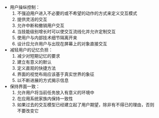 - 用户操纵控制：
  1. 不强迫用户进入不必要的或不希望的动作的方式来定义交互模式
  2. 提供灵活的交互
  3. 允许中断和撤销用户交互
  4. 当技能级别增长时可以使交互流线化并允许定制交互
  5. 使用户与内部技术细节隔离开来
  6. 设计应允许用户与出现在屏幕上的对象直接交互
- 减轻用户的记忆负担：
  1. 减少对短期记忆的要求
  2. 建立有意义的默认
  3. 定义直观的快捷方法
  4. 界面的视觉布局应该基于真实世界的象征
  5. 以不断进展的方式揭示信息
- 保持界面一致：
  1. 允许用户将当前任务放入有意义的环境中
  2. 在应用系统家族内保持一致性
  3. 如果过去的交互模型已经建立起了用户期望，除非有不得已的理由，否则不要改变它